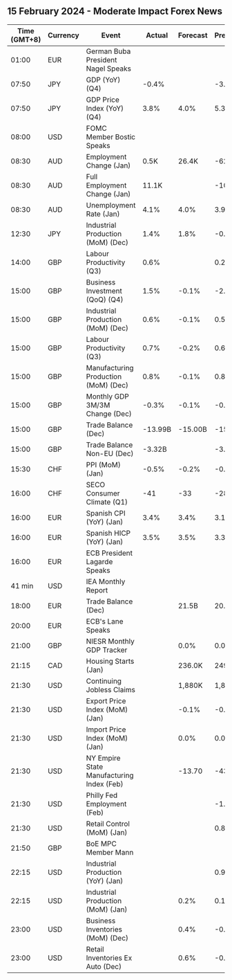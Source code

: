 ## 15 February 2024 - Moderate Impact Forex News

| Time (GMT+8) | Currency | Event | Actual | Forecast | Previous |
|------|----------|-------|--------|----------|----------|
| 01:00 | EUR | German Buba President Nagel Speaks |  |  |  |
| 07:50 | JPY | GDP (YoY) (Q4) | -0.4% |  | -3.3% |
| 07:50 | JPY | GDP Price Index (YoY) (Q4) | 3.8% | 4.0% | 5.3% |
| 08:00 | USD | FOMC Member Bostic Speaks |  |  |  |
| 08:30 | AUD | Employment Change (Jan) | 0.5K | 26.4K | -62.7K |
| 08:30 | AUD | Full Employment Change (Jan) | 11.1K |  | -109.5K |
| 08:30 | AUD | Unemployment Rate (Jan) | 4.1% | 4.0% | 3.9% |
| 12:30 | JPY | Industrial Production (MoM) (Dec) | 1.4% | 1.8% | -0.9% |
| 14:00 | GBP | Labour Productivity (Q3) | 0.6% |  | 0.2% |
| 15:00 | GBP | Business Investment (QoQ) (Q4) | 1.5% | -0.1% | -2.8% |
| 15:00 | GBP | Industrial Production (MoM) (Dec) | 0.6% | -0.1% | 0.5% |
| 15:00 | GBP | Labour Productivity (Q3) | 0.7% | -0.2% | 0.6% |
| 15:00 | GBP | Manufacturing Production (MoM) (Dec) | 0.8% | -0.1% | 0.8% |
| 15:00 | GBP | Monthly GDP 3M/3M Change (Dec) | -0.3% | -0.1% | -0.2% |
| 15:00 | GBP | Trade Balance (Dec) | -13.99B | -15.00B | -15.13B |
| 15:00 | GBP | Trade Balance Non-EU (Dec) | -3.32B |  | -3.75B |
| 15:30 | CHF | PPI (MoM) (Jan) | -0.5% | -0.2% | -0.6% |
| 16:00 | CHF | SECO Consumer Climate (Q1) | -41 | -33 | -28 |
| 16:00 | EUR | Spanish CPI (YoY) (Jan) | 3.4% | 3.4% | 3.1% |
| 16:00 | EUR | Spanish HICP (YoY) (Jan) | 3.5% | 3.5% | 3.3% |
| 16:00 | EUR | ECB President Lagarde Speaks |  |  |  |
| 41 min | USD | IEA Monthly Report |  |  |  |
| 18:00 | EUR | Trade Balance (Dec) |  | 21.5B | 20.3B |
| 20:00 | EUR | ECB's Lane Speaks |  |  |  |
| 21:00 | GBP | NIESR Monthly GDP Tracker |  | 0.0% | 0.0% |
| 21:15 | CAD | Housing Starts (Jan) |  | 236.0K | 249.3K |
| 21:30 | USD | Continuing Jobless Claims |  | 1,880K | 1,871K |
| 21:30 | USD | Export Price Index (MoM) (Jan) |  | -0.1% | -0.9% |
| 21:30 | USD | Import Price Index (MoM) (Jan) |  | 0.0% | 0.0% |
| 21:30 | USD | NY Empire State Manufacturing Index (Feb) |  | -13.70 | -43.70 |
| 21:30 | USD | Philly Fed Employment (Feb) |  |  | -1.8 |
| 21:30 | USD | Retail Control (MoM) (Jan) |  |  | 0.8% |
| 21:50 | GBP | BoE MPC Member Mann |  |  |  |
| 22:15 | USD | Industrial Production (YoY) (Jan) |  |  | 0.98% |
| 22:15 | USD | Industrial Production (MoM) (Jan) |  | 0.2% | 0.1% |
| 23:00 | USD | Business Inventories (MoM) (Dec) |  | 0.4% | -0.1% |
| 23:00 | USD | Retail Inventories Ex Auto (Dec) |  | 0.6% | -0.9% |
